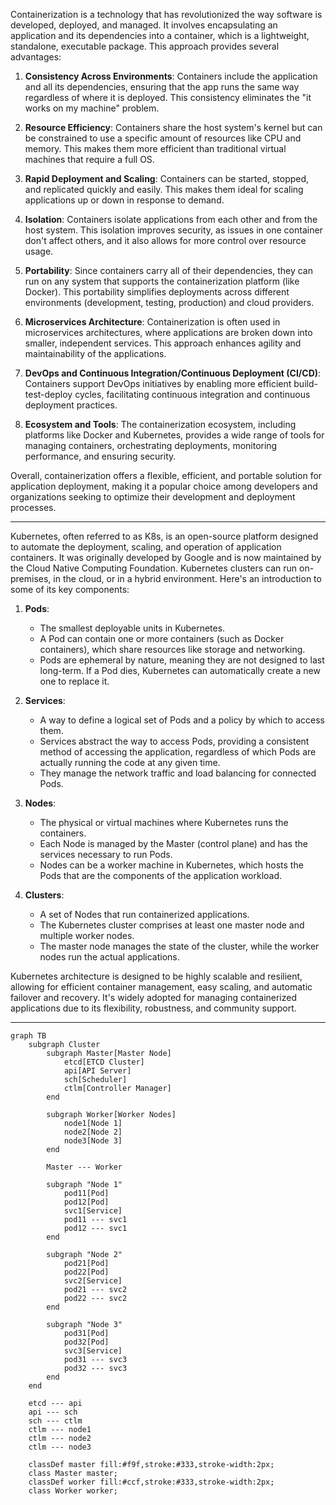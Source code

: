 Containerization is a technology that has revolutionized the way software is developed, deployed, and managed. It involves encapsulating an application and its dependencies into a container, which is a lightweight, standalone, executable package. This approach provides several advantages:

1. **Consistency Across Environments**: Containers include the application and all its dependencies, ensuring that the app runs the same way regardless of where it is deployed. This consistency eliminates the "it works on my machine" problem.

2. **Resource Efficiency**: Containers share the host system's kernel but can be constrained to use a specific amount of resources like CPU and memory. This makes them more efficient than traditional virtual machines that require a full OS.

3. **Rapid Deployment and Scaling**: Containers can be started, stopped, and replicated quickly and easily. This makes them ideal for scaling applications up or down in response to demand.

4. **Isolation**: Containers isolate applications from each other and from the host system. This isolation improves security, as issues in one container don't affect others, and it also allows for more control over resource usage.

5. **Portability**: Since containers carry all of their dependencies, they can run on any system that supports the containerization platform (like Docker). This portability simplifies deployments across different environments (development, testing, production) and cloud providers.

6. **Microservices Architecture**: Containerization is often used in microservices architectures, where applications are broken down into smaller, independent services. This approach enhances agility and maintainability of the applications.

7. **DevOps and Continuous Integration/Continuous Deployment (CI/CD)**: Containers support DevOps initiatives by enabling more efficient build-test-deploy cycles, facilitating continuous integration and continuous deployment practices.

8. **Ecosystem and Tools**: The containerization ecosystem, including platforms like Docker and Kubernetes, provides a wide range of tools for managing containers, orchestrating deployments, monitoring performance, and ensuring security.

Overall, containerization offers a flexible, efficient, and portable solution for application deployment, making it a popular choice among developers and organizations seeking to optimize their development and deployment processes.

---------------
Kubernetes, often referred to as K8s, is an open-source platform designed to automate the deployment, scaling, and operation of application containers. It was originally developed by Google and is now maintained by the Cloud Native Computing Foundation. Kubernetes clusters can run on-premises, in the cloud, or in a hybrid environment. Here's an introduction to some of its key components:

1. **Pods**: 
   - The smallest deployable units in Kubernetes.
   - A Pod can contain one or more containers (such as Docker containers), which share resources like storage and networking.
   - Pods are ephemeral by nature, meaning they are not designed to last long-term. If a Pod dies, Kubernetes can automatically create a new one to replace it.

2. **Services**:
   - A way to define a logical set of Pods and a policy by which to access them.
   - Services abstract the way to access Pods, providing a consistent method of accessing the application, regardless of which Pods are actually running the code at any given time.
   - They manage the network traffic and load balancing for connected Pods.

3. **Nodes**:
   - The physical or virtual machines where Kubernetes runs the containers.
   - Each Node is managed by the Master (control plane) and has the services necessary to run Pods.
   - Nodes can be a worker machine in Kubernetes, which hosts the Pods that are the components of the application workload.

4. **Clusters**:
   - A set of Nodes that run containerized applications.
   - The Kubernetes cluster comprises at least one master node and multiple worker nodes.
   - The master node manages the state of the cluster, while the worker nodes run the actual applications.

Kubernetes architecture is designed to be highly scalable and resilient, allowing for efficient container management, easy scaling, and automatic failover and recovery. It's widely adopted for managing containerized applications due to its flexibility, robustness, and community support.


------------
``` mermaid
graph TB
    subgraph Cluster
        subgraph Master[Master Node]
            etcd[ETCD Cluster]
            api[API Server]
            sch[Scheduler]
            ctlm[Controller Manager]
        end

        subgraph Worker[Worker Nodes]
            node1[Node 1]
            node2[Node 2]
            node3[Node 3]
        end

        Master --- Worker

        subgraph "Node 1"
            pod11[Pod]
            pod12[Pod]
            svc1[Service]
            pod11 --- svc1
            pod12 --- svc1
        end

        subgraph "Node 2"
            pod21[Pod]
            pod22[Pod]
            svc2[Service]
            pod21 --- svc2
            pod22 --- svc2
        end

        subgraph "Node 3"
            pod31[Pod]
            pod32[Pod]
            svc3[Service]
            pod31 --- svc3
            pod32 --- svc3
        end
    end

    etcd --- api
    api --- sch
    sch --- ctlm
    ctlm --- node1
    ctlm --- node2
    ctlm --- node3

    classDef master fill:#f9f,stroke:#333,stroke-width:2px;
    class Master master;
    classDef worker fill:#ccf,stroke:#333,stroke-width:2px;
    class Worker worker;
```

